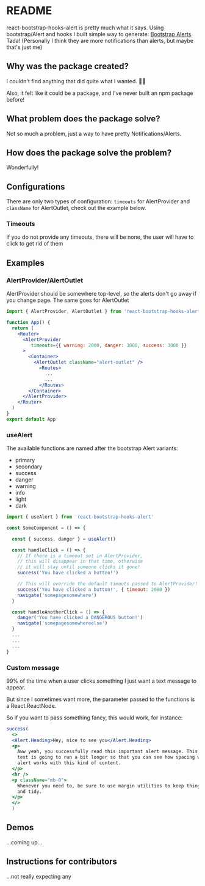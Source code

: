 # README

react-bootstrap-hooks-alert is pretty much what it says. Using bootstrap/Alert and hooks I built simple way to generate: [Bootstrap Alerts](https://react-bootstrap.github.io/components/alerts/). Tada!
(Personally I think they are more notifications than alerts, but maybe that's just me)

## Why was the package created?

I couldn't find anything that did quite what I wanted. 🤷‍♂️

Also, it felt like it could be a package, and I've never built an npm package before!

## What problem does the package solve?

Not so much a problem, just a way to have pretty Notifications/Alerts.

## How does the package solve the problem?

Wonderfully!

## Configurations

There are only two types of configuration: `timeouts` for AlertProvider and `className` for AlertOutlet, check out the example below.

### Timeouts

If you do not provide any timeouts, there will be none, the user will have to click to get rid of them

## Examples

### AlertProvider/AlertOutlet

AlertProvider should be somewhere top-level, so the alerts don't go away if you change page. The same goes for AlertOutlet

``` jsx
import { AlertProvider, AlertOutlet } from 'react-bootstrap-hooks-alert'

function App() {
  return (
    <Router>
      <AlertProvider
         timeouts={{ warning: 2000, danger: 3000, success: 3000 }}
      >
        <Container>
          <AlertOutlet className="alert-outlet" />
            <Routes>
              ...
              ...
            </Routes>
        </Container>
      </AlertProvider>
    </Router>
  )
}
export default App
```

### useAlert

The available functions are named after the bootstrap Alert variants:

- primary
- secondary
- success
- danger
- warning
- info
- light
- dark

``` jsx
import { useAlert } from 'react-bootstrap-hooks-alert'

const SomeComponent = () => {

  const { success, danger } = useAlert()

  const handleClick = () => {
    // If there is a timeout set in AlertProvider,
    // this will disappear in that time, otherwise
    // it will stay until someone clicks it gone!
    success('You have clicked a button!')

    // This will override the default timouts passed to AlertProvider!
    success('You have clicked a button!', { timeout: 2000 })
    navigate('somepagesomewhere')
  }

  const handleAnotherClick = () => {
    danger('You have clicked a DANGEROUS button!')
    navigate('somepagesomewhereelse')
  }
  ...
  ...
  ...
}
```

### Custom message

99% of the time when a user clicks something I just want a text message to appear.

But since I sometimes want more, the parameter passed to the functions is a React.ReactNode.

So if you want to pass something fancy, this would work, for instance:

``` jsx
success(
  <>
  <Alert.Heading>Hey, nice to see you</Alert.Heading>
  <p>
    Aww yeah, you successfully read this important alert message. This example
    text is going to run a bit longer so that you can see how spacing within an
    alert works with this kind of content.
  </p>
  <hr />
  <p className="mb-0">
    Whenever you need to, be sure to use margin utilities to keep things nice
    and tidy.
  </p>
  </>
  )

```

## Demos

...coming up...

## Instructions for contributors

...not really expecting any
